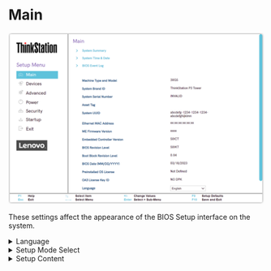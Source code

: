 # Main #

![](./img/ts_main_p3twr.png)

These settings affect the appearance of the BIOS Setup interface on the system.

<details><summary>Language</summary>
Specifies the language to be displayed.

Options:

1. **English** - Default.
1. Français
1. Pусский
1. 中文

</details>

<details><summary>Setup Mode Select</summary>
Species whether to use the graphical UI mode or the text based mode.

Options:

1. **Graphic** - Default.
1. Text

</details>

<details><summary>Setup Content</summary>
Controls the level of settings displayed between just the basic settings versus the more advanced settings.

Options:

1. **Advanced** - Default.
2. Basic

</details>
